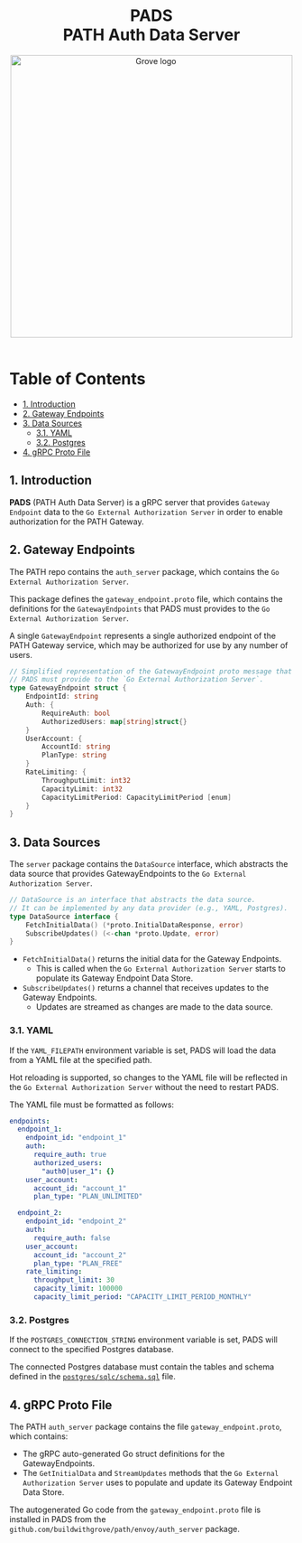 <div align="center">
<h1>PADS<br/>PATH Auth Data Server</h1>
<img src="https://storage.googleapis.com/grove-brand-assets/Presskit/Logo%20Joined-2.png" alt="Grove logo" width="500"/>

</div>
<br/>

# Table of Contents <!-- omit in toc -->

- [1. Introduction](#1-introduction)
- [2. Gateway Endpoints](#2-gateway-endpoints)
- [3. Data Sources](#3-data-sources)
  - [3.1. YAML](#31-yaml)
  - [3.2. Postgres](#32-postgres)
- [4. gRPC Proto File](#4-grpc-proto-file)

## 1. Introduction

**PADS** (PATH Auth Data Server) is a gRPC server that provides `Gateway Endpoint` data to the `Go External Authorization Server` in order to enable authorization for the PATH Gateway.

## 2. Gateway Endpoints

The PATH repo contains the `auth_server` package, which contains the `Go External Authorization Server`.

This package defines the `gateway_endpoint.proto` file, which contains the definitions for the `GatewayEndpoints` that PADS must provides to the `Go External Authorization Server`.

A single `GatewayEndpoint` represents a single authorized endpoint of the PATH Gateway service, which may be authorized for use by any number of users.

```go
// Simplified representation of the GatewayEndpoint proto message that 
// PADS must provide to the `Go External Authorization Server`.
type GatewayEndpoint struct {
    EndpointId: string
    Auth: {
        RequireAuth: bool
        AuthorizedUsers: map[string]struct{}
    }
    UserAccount: {
        AccountId: string
        PlanType: string
    }
    RateLimiting: {
        ThroughputLimit: int32
        CapacityLimit: int32
        CapacityLimitPeriod: CapacityLimitPeriod [enum]
    }
}
```

## 3. Data Sources

The `server` package contains the `DataSource` interface, which abstracts the data source that provides GatewayEndpoints to the `Go External Authorization Server`.

```go
// DataSource is an interface that abstracts the data source.
// It can be implemented by any data provider (e.g., YAML, Postgres).
type DataSource interface {
	FetchInitialData() (*proto.InitialDataResponse, error)
	SubscribeUpdates() (<-chan *proto.Update, error)
}
```

- `FetchInitialData()` returns the initial data for the Gateway Endpoints.
  - This is called when the `Go External Authorization Server` starts to populate its Gateway Endpoint Data Store.
- `SubscribeUpdates()` returns a channel that receives updates to the Gateway Endpoints.
  - Updates are streamed as changes are made to the data source.

### 3.1. YAML

If the `YAML_FILEPATH` environment variable is set, PADS will load the data from a YAML file at the specified path.

Hot reloading is supported, so changes to the YAML file will be reflected in the `Go External Authorization Server` without the need to restart PADS.

The YAML file must be formatted as follows:

```yaml
endpoints:
  endpoint_1:
    endpoint_id: "endpoint_1"
    auth:
      require_auth: true
      authorized_users:
        "auth0|user_1": {}
    user_account:
      account_id: "account_1"
      plan_type: "PLAN_UNLIMITED"

  endpoint_2:
    endpoint_id: "endpoint_2"
    auth:
      require_auth: false
    user_account:
      account_id: "account_2"
      plan_type: "PLAN_FREE"
    rate_limiting:
      throughput_limit: 30
      capacity_limit: 100000
      capacity_limit_period: "CAPACITY_LIMIT_PERIOD_MONTHLY"
```

### 3.2. Postgres

If the `POSTGRES_CONNECTION_STRING` environment variable is set, PADS will connect to the specified Postgres database.

The connected Postgres database must contain the tables and schema defined in the [`postgres/sqlc/schema.sql`](postgres/sqlc/schema.sql) file.

## 4. gRPC Proto File

The PATH `auth_server` package contains the file `gateway_endpoint.proto`, which contains:
- The gRPC auto-generated Go struct definitions for the GatewayEndpoints.
- The `GetInitialData` and `StreamUpdates` methods that the `Go External Authorization Server` uses to populate and update its Gateway Endpoint Data Store.

The autogenerated Go code from the `gateway_endpoint.proto` file is installed in PADS from the `github.com/buildwithgrove/path/envoy/auth_server` package.
